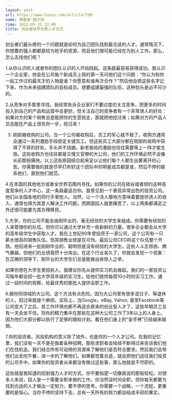 ```yaml
---
layout: post
url: https://www.huxiu.com/article/798
name: 弗雷德·威尔逊
time: 2012-05-31 12:40
title: 创业者收罗优秀人才方式
---
```

创业者们最头疼的一个问题就是如何为自己团队找到最合适的人才。通常情况下，你想要的强人都都是较为抢手的资源，而且他们很可能已经在为别人工作。那么，怎么去找他们呢？

1.从你认识的人或者你的团队认识的人开始找起。这条路最容易获得成功。我认识一个企业家，他会在公司每个新成员上班的第一天问他们这个问题：“你认为和你一起工作过的最天才的人物是谁？你愿意和谁再次合作？”然后他会把这些名字记下来，作为未来组建团队的目标成员。想要组建最强的队伍，这种劲头是必不可少的。

2.从竞争对手那里寻找。我经常告诉企业家们不要过度的关注竞争，把更多的时间投入到自己的产品和运营中会更好。但关注自己的竞争者有一个非常诱人的好处：如果对方的某个销售总是能把你的生意抢走，那就把他挖过来；如果对方的产品人员总能在产品上领先你一步，挖过来！

3. 刚刚被收购的公司。当一个公司被收购后，员工的军心就不稳了。收购方通常会通过一系列激励手段锁定关键员工。但这些员工大部分都在刚刚的收购中获得了不菲的好处，手头并不拮据。新老板给的激励也往往需要等上一阵才能生效。这些收购方也往往都是又慢又官僚的大公司，他们的工作环境必然不会像从前那般痛快。以上这些原因结合起来足以让他们每个人都生出要离开的心思。你需要做的就是尽早打听好这个团队中的明星成员都是谁，然后不停的联系他们，直到他们就范。

4.在本国的其他地方或者全世界范围内寻找。如果你的公司在硅谷或者纽约这种高度竞争的人才中心，这一条路最适合你。我曾见到一个表现异常出色的投资公司。他们从全国各地的同行手里抢人。当然，让一个活人挪地方意味着要提供诱人的收入，通常也得为其爱人解决工作问题。而跨国招人就更痛苦了，以上两条都满足之外还很可能要为其办理移民。

5.大学。你的公司不能全由刚毕业的、毫无经验的大学生来组成。你需要有经验的人来管理你的队伍。但你可以通过大学补充一些新鲜的力量。很多企业都会从大学的高年级学生中获取人才。我在上世纪90年曾投资于一家公司，这个公司有一只薪水很高的销售队伍。但其销售业绩是在可怜。最后公司CEO将这个队伍整个开除。他招进来一批刚刚毕业的、聪明但是没有经验的大学生。这些人斗志昂扬、脾气暴躁。但他们的业绩竟然十分突出。在这个行业呆久了，你就会发现一个现象：在正确的领导下，刚毕业的大学生们总是能做出些惊人之举。

如果你想在大学生里招些人，我建议你先从提供实习机会做起。我们的一家投资公司每年都会招一批大学高年级的实习生。给他们提供每周10小时的实习工作。通过一段时间的观察，给最优秀的那批人提供全职工作。

6.跟你同领域的大公司。这个方法有点危险。因为大公司里有很多混日子、等退休的人，招过来就是个麻烦。实际上，当Google，eBay, Yahoo, 甚至Facebook等公司变大了之后，其工作环境也都不再适合原来的创业型人才了。这些早期员工总有一天会坐不住。将你的精力集中在那些在这种大公司工作了3年以上的人身上。因为他们大部分都以执行了足够的期权计划。戴在他们身上的“金手铐”已经越来越弱。

7.你的投资者。风投机构的意义除了钱外，也是你的一个人才公司。在我的记忆里，我们没有一天不是在做着各种招聘。那些求职者会陆续不断得过来告诉我们他们在找机会。我们结合所有可动用的资源来了解他们是否符合要求。然后我们会带他们出去吃午餐，进一步的了解他们。如果都觉着合适，就会把他们送往我们投资的公司手中。如果你的投资者从来都没有做过这些事，那么他就是不尽职的。

这些就是我知道的招到强力人才的方式。你不要指望一切像我说的那般轻松。对很多人来说，招人是一个需要全职来做的工作。你当然没时间全职，但你每天都要为找到合适的人才做出一定努力，要不停的思考。你需要一个战略，一个流程，更重要的是恒心。当你不停的坚持下去，总有一天所有的努力都会结成丰硕的果实。

